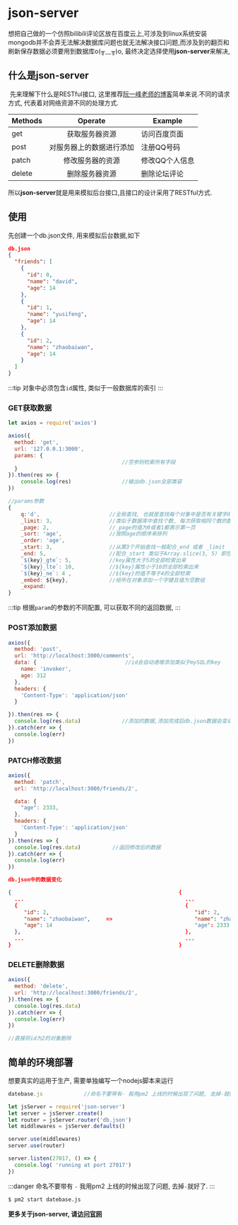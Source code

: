 # json-server

​想把自己做的一个仿照bilibili评论区放在百度云上,可涉及到linux系统安装mongodb并不会弄无法解决数据库问题也就无法解决接口问题,而涉及到的翻页和刷新保存数据必须要用到数据库o(╥﹏╥)o, 最终决定选择使用**json-server**来解决, 

## 什么是json-server

​	先来理解下什么是RESTful接口, 这里推荐[阮一峰老师的博客](http://www.ruanyifeng.com/blog/2014/05/restful_api)简单来说.不同的请求方式, 代表着对网络资源不同的处理方式.

| Methods        | Operate       | Example |
| -------------- |:-------------------------:|---------|
| get            | 获取服务器资源              | 访问百度页面|
| post           | 对服务器上的数据进行添加      | 注册QQ号码|
| patch          | 修改服务器的资源             | 修改QQ个人信息|
| delete         | 删除服务器资源              |  删除论坛评论|
所以**json-server**就是用来模拟后台接口,且接口的设计采用了RESTful方式.

## 使用

先创建一个db.json文件, 用来模拟后台数据,如下

```json
db.json
{
  "friends": [
    {
      "id": 0,
  	  "name": "david",
      "age": 14
    },
    {
      "id": 1,
  	  "name": "yusifeng",
      "age": 14
    },
    {
      "id": 2,
  	  "name": "zhaobaiwan",
      "age": 14
    }
  ]
}
```
:::tip
对象中必须包含`id`属性, 类似于一般数据库的索引
:::

### GET获取数据

```js
let axios = require('axios')

axios({
  method: 'get',
  url: '127.0.0.1:3000',
  params: {
  	                                //空参则检索所有字段
  }
}).then(res => {
	console.log(res)                //输出db.json全部类容
})

//params参数
{
	q:'d',				        //全局查找, 也就是查找每个对象中是否有关键字d
	_limit: 3, 			        //类似于数据库中查找个数, 每次获取相同个数的数据就可以做类似翻页
	_page: 2,			        //_page的值为0或者1都表示第一页
	_sort: 'age',		        //按照age的顺序来排列
	_order: 'age',
	_start: 3, 			        //从第3个开始查找一般配合_end 或者 _limit
	_end: 5, 			        //配合_start 类似于Array.slice(3, 5) 即包左不包右
	`${key}_gte`: 5,	        //key属性大于5的全部检索出来
	`${key}_lte`: 10,	        //${key}属性小于10的全部检索出来
	`${key}_ne`: 4 ,	        //${key}的值不等于4的全部检索
	_embed: ${key},		        //给所在对象添加一个字键且值为空数组
	_expand: 
}
```
:::tip
根据`param`的参数的不同配置, 可以获取不同的返回数据,
:::

### POST添加数据

```js
axios({
  method: 'post',
  url: 'http://localhost:3000/comments',
  data: {	                         //id会自动递增添加类似于mySQL的key
    name: 'invoker',
    age: 312
  },
  headers: {
    'Content-Type': 'application/json'
  }

}).then(res => {
  console.log(res.data) 	        //添加的数据,添加完成后db.json数据会变动
}).catch(err => {
  console.log(err)
})
```

### PATCH修改数据

```js
axios({
  method: 'patch',
  url: 'http://localhost:3000/friends/2',

  data: {
    "age": 2333,
  },
  headers: {
    'Content-Type': 'application/json'
  }
}).then(res => {
  console.log(res.data)			 //返回修改后的数据
}).catch(err => {
  console.log(err)
})
```
```json
db.json中的数据变化

{                                                     {
  ...													...		
  {														{
     "id": 2,											   "id": 2,
  	 "name": "zhaobaiwan",     =>						   "name": "zhaobaiwan",
     "age": 14											   "age": 2333
  },													},
  ...													...
}													  }
```

### DELETE删除数据

```js
axios({
  method: 'delete',
  url: 'http://localhost:3000/friends/2',
}).then(res => {
  console.log(res.data)			
}).catch(err => {
  console.log(err)
})

//直接将id为2的对象删除
```

## 简单的环境部署
想要真实的运用于生产, 需要单独编写一个nodejs脚本来运行 

```js
datebase.js				//命名不要带有- 我用pm2 上线的时候出现了问题, 去掉-就好了

let jsServer = require('json-server')
let server = jsServer.create()
let router = jsServer.router('db.json')
let middlewares = jsServer.defaults()

server.use(middlewares)
server.use(router)

server.listen(27017, () => {
  console.log( 'running at port 27017')
})
```
:::danger
命名不要带有 `-` 我用pm2 上线的时候出现了问题, 去掉`-`就好了.
:::
```bash
$ pm2 start datebase.js	
```
**更多关于json-server, 请[访问官网](https://www.npmjs.com/package/json-server)**







